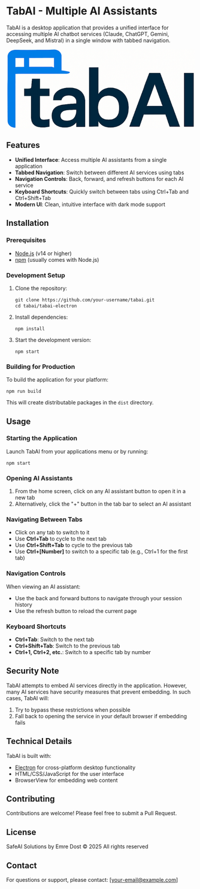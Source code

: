 # TabAI - Multiple AI Assistants

TabAI is a desktop application that provides a unified interface for accessing multiple AI chatbot services (Claude, ChatGPT, Gemini, DeepSeek, and Mistral) in a single window with tabbed navigation.

![TabAI Logo](./logo.png)

## Features

- **Unified Interface**: Access multiple AI assistants from a single application
- **Tabbed Navigation**: Switch between different AI services using tabs
- **Navigation Controls**: Back, forward, and refresh buttons for each AI service
- **Keyboard Shortcuts**: Quickly switch between tabs using Ctrl+Tab and Ctrl+Shift+Tab
- **Modern UI**: Clean, intuitive interface with dark mode support

## Installation

### Prerequisites

- [Node.js](https://nodejs.org/) (v14 or higher)
- [npm](https://www.npmjs.com/) (usually comes with Node.js)

### Development Setup

1. Clone the repository:
   ```
   git clone https://github.com/your-username/tabai.git
   cd tabai/tabai-electron
   ```

2. Install dependencies:
   ```
   npm install
   ```

3. Start the development version:
   ```
   npm start
   ```

### Building for Production

To build the application for your platform:

```
npm run build
```

This will create distributable packages in the `dist` directory.

## Usage

### Starting the Application

Launch TabAI from your applications menu or by running:

```
npm start
```

### Opening AI Assistants

1. From the home screen, click on any AI assistant button to open it in a new tab
2. Alternatively, click the "+" button in the tab bar to select an AI assistant

### Navigating Between Tabs

- Click on any tab to switch to it
- Use **Ctrl+Tab** to cycle to the next tab
- Use **Ctrl+Shift+Tab** to cycle to the previous tab
- Use **Ctrl+[Number]** to switch to a specific tab (e.g., Ctrl+1 for the first tab)

### Navigation Controls

When viewing an AI assistant:
- Use the back and forward buttons to navigate through your session history
- Use the refresh button to reload the current page

### Keyboard Shortcuts

- **Ctrl+Tab**: Switch to the next tab
- **Ctrl+Shift+Tab**: Switch to the previous tab
- **Ctrl+1, Ctrl+2, etc.**: Switch to a specific tab by number

## Security Note

TabAI attempts to embed AI services directly in the application. However, many AI services have security measures that prevent embedding. In such cases, TabAI will:

1. Try to bypass these restrictions when possible
2. Fall back to opening the service in your default browser if embedding fails

## Technical Details

TabAI is built with:
- [Electron](https://www.electronjs.org/) for cross-platform desktop functionality
- HTML/CSS/JavaScript for the user interface
- BrowserView for embedding web content

## Contributing

Contributions are welcome! Please feel free to submit a Pull Request.

## License

SafeAI Solutions by Emre Dost © 2025 All rights reserved

## Contact

For questions or support, please contact: [your-email@example.com] 